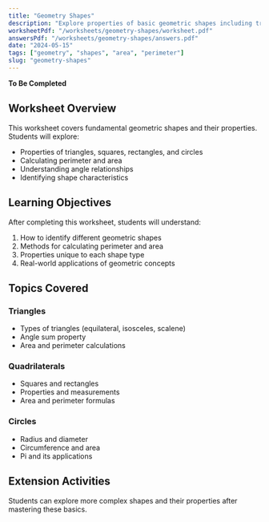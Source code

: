 ```yaml
---
title: "Geometry Shapes"
description: "Explore properties of basic geometric shapes including triangles, squares, and circles."
worksheetPdf: "/worksheets/geometry-shapes/worksheet.pdf"
answersPdf: "/worksheets/geometry-shapes/answers.pdf"
date: "2024-05-15"
tags: ["geometry", "shapes", "area", "perimeter"]
slug: "geometry-shapes"
---
```


**To Be Completed**

## Worksheet Overview

This worksheet covers fundamental geometric shapes and their properties. Students will explore:

- Properties of triangles, squares, rectangles, and circles
- Calculating perimeter and area
- Understanding angle relationships
- Identifying shape characteristics

## Learning Objectives

After completing this worksheet, students will understand:

1. How to identify different geometric shapes
2. Methods for calculating perimeter and area
3. Properties unique to each shape type
4. Real-world applications of geometric concepts

## Topics Covered

### Triangles

- Types of triangles (equilateral, isosceles, scalene)
- Angle sum property
- Area and perimeter calculations

### Quadrilaterals

- Squares and rectangles
- Properties and measurements
- Area and perimeter formulas

### Circles

- Radius and diameter
- Circumference and area
- Pi and its applications

## Extension Activities

Students can explore more complex shapes and their properties after mastering these basics.
